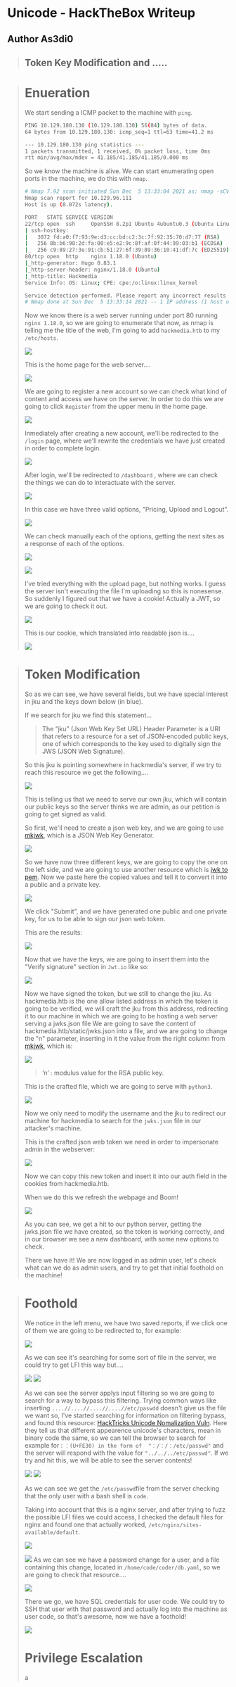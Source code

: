 # Unicode - HackTheBox Writeup
## Author As3di0

> ## Token Key Modification and .....

> # Enueration
> We start sending a ICMP packet to the machine with `ping`.
> ```bash
> PING 10.129.180.130 (10.129.180.130) 56(84) bytes of data.
> 64 bytes from 10.129.180.130: icmp_seq=1 ttl=63 time=41.2 ms
>
> --- 10.129.180.130 ping statistics ---
> 1 packets transmitted, 1 received, 0% packet loss, time 0ms
> rtt min/avg/max/mdev = 41.185/41.185/41.185/0.000 ms
> ```
> So we know the machine is alive. We can start enumerating open ports in the machine, we do this with `nmap`.
>
> ```bash
> # Nmap 7.92 scan initiated Sun Dec  5 13:33:04 2021 as: nmap -sCV -p22,80 -oN nmap/targeted 10.129.96.111
> Nmap scan report for 10.129.96.111
> Host is up (0.072s latency).
> 
> PORT   STATE SERVICE VERSION
> 22/tcp open  ssh     OpenSSH 8.2p1 Ubuntu 4ubuntu0.3 (Ubuntu Linux; protocol 2.0)
> | ssh-hostkey: 
> |   3072 fd:a0:f7:93:9e:d3:cc:bd:c2:3c:7f:92:35:70:d7:77 (RSA)
> |   256 8b:b6:98:2d:fa:00:e5:e2:9c:8f:af:0f:44:99:03:b1 (ECDSA)
> |_  256 c9:89:27:3e:91:cb:51:27:6f:39:89:36:10:41:df:7c (ED25519)
> 80/tcp open  http    nginx 1.18.0 (Ubuntu)
> |_http-generator: Hugo 0.83.1
> |_http-server-header: nginx/1.18.0 (Ubuntu)
> |_http-title: Hackmedia
> Service Info: OS: Linux; CPE: cpe:/o:linux:linux_kernel
>
> Service detection performed. Please report any incorrect results at https://nmap.org/submit/ .
> # Nmap done at Sun Dec  5 13:33:14 2021 -- 1 IP address (1 host up) scanned in 10.12 seconds
> ```
> Now we know there is a web server running under port 80 running `nginx 1.18.0`, so we are going to enumerate that now, as nmap is telling me the title of the web, I'm going to add `hackmedia.htb` to my `/etc/hosts`.
> 
> ![](/Images/Unicode/etcHostHackmedia.png)
> 
> This is the home page for the web server....
> 
> ![](/Images/Unicode/hackmediaHomePage.png)
>
> We are going to register a new account so we can check what kind of content and access we have on the server.
> In order to do this we are going to click `Register` from the upper menu in the home page.
>
> ![](/Images/Unicode/hackmediaRegistro.png)
> 
> Inmediately after creating a new account, we'll be redirected to the `/login` page, where we'll rewrite the credentials we have just created in order to complete login.
> 
> ![](/Images/Unicode/hackmediaLogin.png)
> 
> After login, we'll be redirected to `/dashboard` , where we can check the things we can do to interactuate with the server.
> 
> ![](/Images/Unicode/hackmediaDashboard.png)
> 
> In this case we have three valid options, "Pricing, Upload and Logout".
>
> ![](/Images/Unicode/hackmediaOpciones.png)
> 
> We can check manually each of the options, getting the next sites as a response of each of the options.
>  
> ![](/Images/Unicode/hackmediaPricing.png)
> 
> ![](/Images/Unicode/hackmediaUpload.png)
> 
> I've tried everything with the upload page, but nothing works. I guess the server isn't executing the file I'm uploading so this is nonesense.
> So suddenly I figured out that we have a cookie! Actually a JWT, so we are going to check it out.
> 
> ![](/Images/Unicode/hackmediaCookie.png)
> 
> This is our cookie, which translated into readable json is....
> 
> ![](/Images/Unicode/jwtDefaultCookie.png) 

> # Token Modification 
> 
> So as we can see, we have several fields, but we have special interest in jku and the keys down below (in blue).
> 
> If we search for jku we find this statement...
>> The “jku” (Json Web Key Set URL) Header Parameter is a URI that refers to a resource for a set of JSON-encoded public keys, one of which corresponds to the key used to digitally sign the JWS (JSON Web Signature).
>
> So this jku is pointing somewhere in hackmedia's server, if we try to reach this resource we get the following....
> 
> ![](/Images/Unicode/staticJwks.png)
>
> This is telling us that we need to serve our own jku, which will contain our public keys so the server thinks we are admin, as our petition is going to get signed as valid.
> 
> So first, we'll need to create a json web key, and we are going to use [mkjwk](https://mkjwk.org/), which is a JSON Web Key Generator.
>
> ![](/Images/Unicode/jwksCreation.png)
>
> So we have now three different keys, we are going to copy the one on the left side, and we are going to use another resource which is [jwk to pem](https://8gwifi.org/jwkconvertfunctions.jsp).
> Now we paste here the copied values and tell it to convert it into a public and a private key.
>  
> ![](/Images/Unicode/jwkToPem.png)
>
> We click "Submit", and we have generated one public and one private key, for us to be able to sign our json web token.
> 
> This are the results:
> 
> ![](/Images/Unicode/jwkGeneratedKeys.png)
> 
> Now that we have the keys, we are going to insert them into the "Verify signature" section in `Jwt.io` like so:
> 
> ![](/Images/Unicode/jwtMitad.png)
> 
> Now we have signed the token, but we still to change the jku. As hackmedia.htb is the one allow listed address in which the token is going to be verified, we will craft the jku from this address, redirecting it to our machine in which we are going to be hosting a web server serving a jwks.json file
> We are going to save the content of hackmedia.htb/static/jwks.json into a file, and we are going to change the "n" parameter, inserting in it the value from the right column from [mkjwk](https://mkjwk.org/), which is:
> 
> ![](/Images/Unicode/jwkN.png)
> 
>> ’n’ : modulus value for the RSA public key.
>
> This is the crafted file, which we are going to serve with `python3`.
> 
> ![](/Images/Unicode/jwksLocal.png)
> 
> Now we only need to modify the username and the jku to redirect our machine for hackmedia to search for the `jwks.json` file in our attacker's machine.
> 
> This is the crafted json web token we need in order to impersonate admin in the webserver:
> 
> ![](/Images/Unicode/jwtFull.png)
> 
> Now we can copy this new token and insert it into our auth field in the cookies from hackmedia.htb.
> 
> When we do this we refresh the webpage and Boom! 
> 
> ![](/Images/Unicode/hackmediaNewDashboard.png)
>
> As you can see, we get a hit to our python server, getting the jwks.json file we have created, so the token is working correctly, and in our browser we see a new dashboard, with some new options to check.
> 
> There we have it! We are now logged in as admin user, let's check what can we do as admin users, and try to get that initial foothold on the machine!
 
> # Foothold
>
> We notice in the left menu, we have two saved reports, if we click one of them we are going to be redirected to, for example:
>
> ![](/Images/Unicode/monthly1.png)
> 
> As we can see it's searching for some sort of file in the server, we could try to get LFI this way but....
>
> ![](/Images/Unicode/monthlyTryLFI.png)
> ![](/Images/Unicode/monthlyTryFailed.png)
>
> As we can see the server applys input filtering so we are going to search for a way to bypass this filtering.
> Trying common ways like inserting `....//....//....//....//etc/paswdd` doesn't give us the file we want so, I've started searching for information on filtering bypass, and found this resource: [HackTricks Unicode Nomalization Vuln](https://book.hacktricks.xyz/pentesting-web/unicode-normalization-vulnerability).
> Here they tell us that different appearence unicode's characters, mean in binary code the same, so we can tell the browser to search for example for : `︰(U+FE30) in the form of	"︰/︰/︰/etc/passwd"`	and the server will respond with the value for `"../../../etc/passwd"`.
> If we try and hit this, we will be able to see the server contents!
> 
> ![](/Images/Unicode/searchLFI.png)
> ![](/Images/Unicode/LFICompleto.png)
>
> As we can see we get the `/etc/passwd`file from the server checking that the only user with a bash shell is `code`.
> 
> Taking into account that this is a nginx server, and after trying to fuzz the possible LFI files we could access, I checked the default files for nginx and found one that actually worked, `/etc/nginx/sites-available/default`.
> 
> ![](/Images/Unicode/sitesAvailable.png)
> 
> ![](/Images/Unicode/sitesAvailable.png)
> As we can see we have a password change for a user, and a file containing this change, located in `/home/code/coder/db.yaml`, so we are going to check that resource....
> 
> ![](/Images/Unicode/dbYaml.png)
> 
> There we go, we have SQL credentials for user code.
> We could try to SSH that user with that password and actually log into the machine as user code, so that's awesome, now we have a foothold! 
>
> ![](/Images/Unicode/sshConfirm.png)
> 
> # Privilege Escalation
> 
> 
> 
> a
